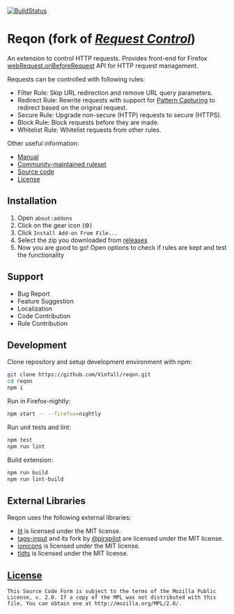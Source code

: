 [![BuildStatus](https://github.com/Vinfall/reqon/actions/workflows/build.yml/badge.svg?event=push&branch=master)](https://github.com/Vinfall/reqon/actions)

# Reqon (fork of *[Request Control](https://github.com/tumpio/requestcontrol)*)

An extension to control HTTP requests. Provides front-end for Firefox
[webRequest.onBeforeRequest](https://developer.mozilla.org/en-US/Add-ons/WebExtensions/API/webRequest/onBeforeRequest)
API for HTTP request management.

Requests can be controlled with following rules:
- Filter Rule: Skip URL redirection and remove URL query parameters.
- Redirect Rule: Rewrite requests with support for [Pattern Capturing](https://github.com/Vinfall/reqon/blob/master/_locales/en/manual.wiki#redirect-using-pattern-capturing) to redirect based on the original request.
- Secure Rule: Upgrade non-secure (HTTP) requests to secure (HTTPS).
- Block Rule: Block requests before they are made.
- Whitelist Rule: Whitelist requests from other rules.

Other useful information:
- [Manual](https://github.com/Vinfall/reqon/blob/master/_locales/en/manual.wiki)
- [Community-maintained ruleset](https://github.com/Vinfall/reqon-rules)
- [Source code](https://github.com/Vinfall/reqon)
- [License](./LICENSE)

## Installation

1. Open `about:addons`
2. Click on the gear icon (⚙️)
3. Click `Install Add-on From File...`
4. Select the zip you downloaded from [releases](https://github.com/Vinfall/reqon/releases/latest)
5. Now you are good to go! Open options to check if rules are kept and test the functionality

## Support

- Bug Report
- Feature Suggestion
- Localization
- Code Contribution
- Rule Contribution

## Development

Clone repository and setup development environment with npm:

```sh
git clone https://github.com/Vinfall/reqon.git
cd reqon
npm i
```

Run in Firefox-nightly:

```sh
npm start -- --firefox=nightly
```

Run unit tests and lint:

```sh
npm test
npm run lint
```

Build extension:

```sh
npm run build
npm run lint-build
```

## External Libraries

Reqon uses the following external libraries:

- [lit](https://ajusa.github.io/lit/) is licensed under the MIT license.
- [tags-input](https://github.com/developit/tags-input) and its fork by [\@pirxpilot](https://github.com/pirxpilot/tags-input) are licensed under the MIT license.
- [ionicons](http://ionicons.com/) is licensed under the MIT license.
- [tldts](https://github.com/remusao/tldts) is licensed under the MIT license.

## [License](./LICENSE)

    This Source Code Form is subject to the terms of the Mozilla Public
    License, v. 2.0. If a copy of the MPL was not distributed with this
    file, You can obtain one at http://mozilla.org/MPL/2.0/.
